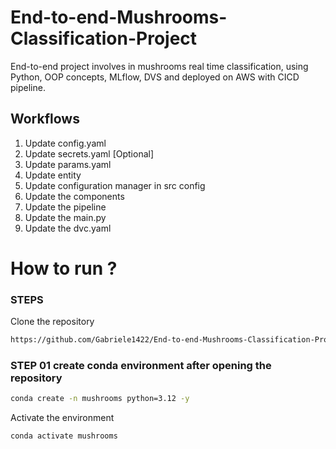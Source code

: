 # End-to-end-Mushrooms-Classification-Project
End-to-end project involves in mushrooms real time classification, using Python, OOP concepts, MLflow, DVS and deployed on AWS with CICD pipeline. 


## Workflows

1. Update config.yaml
2. Update secrets.yaml [Optional]
3. Update params.yaml
4. Update entity
5. Update configuration manager in src config
6. Update the components
7. Update the pipeline
8. Update the main.py
9. Update the dvc.yaml


# How to run ?

### STEPS

Clone the repository

```bash
https://github.com/Gabriele1422/End-to-end-Mushrooms-Classification-Project.git
```

### STEP 01 create conda environment after opening the repository

```bash
conda create -n mushrooms python=3.12 -y
```

Activate the environment


```bash
conda activate mushrooms
```

